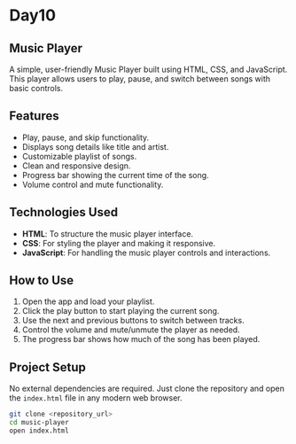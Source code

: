 # Day10
## Music Player

A simple, user-friendly Music Player built using HTML, CSS, and JavaScript. This player allows users to play, pause, and switch between songs with basic controls.

## Features

- Play, pause, and skip functionality.
- Displays song details like title and artist.
- Customizable playlist of songs.
- Clean and responsive design.
- Progress bar showing the current time of the song.
- Volume control and mute functionality.

## Technologies Used

- **HTML**: To structure the music player interface.
- **CSS**: For styling the player and making it responsive.
- **JavaScript**: For handling the music player controls and interactions.

## How to Use

1. Open the app and load your playlist.
2. Click the play button to start playing the current song.
3. Use the next and previous buttons to switch between tracks.
4. Control the volume and mute/unmute the player as needed.
5. The progress bar shows how much of the song has been played.

## Project Setup

No external dependencies are required. Just clone the repository and open the `index.html` file in any modern web browser.

```bash
git clone <repository_url>
cd music-player
open index.html
